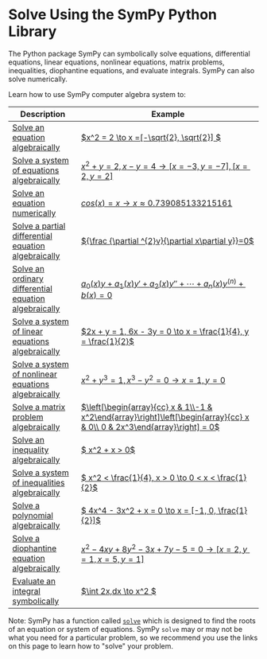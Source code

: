 # Solve Using the SymPy Python Library

The Python package SymPy can symbolically solve equations, differential equations, 
linear equations, nonlinear equations, matrix problems, inequalities, 
diophantine equations, and evaluate integrals. SymPy can also solve numerically.

Learn how to use SymPy computer algebra system to:

| Description                                                  | Example                                                                                                                     |
|--------------------------------------------------------------|-----------------------------------------------------------------------------------------------------------------------------|
| [ Solve an equation algebraically ](http://docs.sympy.org)                        | [  $x^2 = 2 \to x =[-\sqrt{2}, \sqrt{2}] $  ](http://docs.sympy.org)                                                                                                       |
| [ Solve a system of equations algebraically ](http://docs.sympy.org)              | [  $x^2 + y = 2, x - y = 4 \to [x = -3, y = -7], [x = 2, y = 2]$  ](http://docs.sympy.org)                                                                                              |
| [ Solve an equation numerically ](http://docs.sympy.org)                          | [ $cos(x) = x \to x \approx 0.739085133215161$ ](http://docs.sympy.org)                                                                                                     |
| [ Solve a partial differential equation algebraically ](http://docs.sympy.org)    | [${\frac {\partial ^{2}v}{\partial x\partial y}}=0$](http://docs.sympy.org)                                                                     |
| [ Solve an ordinary differential equation algebraically  ](http://docs.sympy.org) | [ $a_{0}(x)y+a_{1}(x)y'+a_{2}(x)y''+\cdots +a_{n}(x)y^{(n)}+b(x)=0$ ](http://docs.sympy.org)                                                    |
| [ Solve a system of linear equations algebraically ](http://docs.sympy.org)       | [  $2x + y = 1, 6x - 3y = 0 \to x = \frac{1}{4}, y = \frac{1}{2}$  ](http://docs.sympy.org)                                                                                           |
| [ Solve a system of nonlinear equations algebraically ](http://docs.sympy.org)    | [  $x^2 + y^3 = 1, x^3 - y^2 = 0 \to x = 1, y = 0$  ](http://docs.sympy.org)                                                                                      |
| [ Solve a matrix problem algebraically ](http://docs.sympy.org)                   | [ $\left[\begin{array}{cc} x & 1\\-1 & x^2\end{array}\right]\left[\begin{array}{cc} x & 0\\ 0 & 2x^3\end{array}\right] = 0$ ](http://docs.sympy.org) |
| [ Solve an inequality algebraically ](http://docs.sympy.org)                      | [ $ x^2 + x > 0$ ](http://docs.sympy.org)                                                                                                        |
| [ Solve a system of inequalities algebraically ](http://docs.sympy.org)           | [ $ x^2 < \frac{1}{4}, x > 0 \to 0 < x < \frac{1}{2}$ ](http://docs.sympy.org)                                                                                                 |
| [ Solve a polynomial algebraically ](http://docs.sympy.org)                       | [ $ 4x^4 - 3x^2 + x = 0 \to x = [-1, 0, \frac{1}{2}]$ ](http://docs.sympy.org)                                                                                                |
| [ Solve a diophantine equation algebraically ](http://docs.sympy.org)             | [ $x^2 - 4xy + 8y^2 - 3x + 7y - 5 = 0 \to [x = 2, y = 1, x = 5, y = 1]$ ](http://docs.sympy.org)                                                                                 |
| [ Evaluate an integral symbolically ](http://docs.sympy.org)                      | [ $\int 2x\,dx \to x^2  	$ ](http://docs.sympy.org)                                                                                                          |                                                                |


Note: SymPy has a function called 
[`solve`](https://docs.sympy.org/dev/modules/solvers/solvers.html?highlight=solve#sympy.solvers.solvers.solve) 
which is designed to find the roots of an equation or system of equations. 
SymPy `solve` may or may not be what you need for a particular problem, 
so we recommend you use the links on this page to learn how to "solve" your problem.
